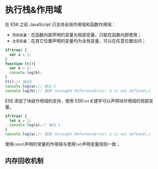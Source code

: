 # 执行栈&作用域

在 ES6 之前 JavaScript 只支持全局作用域和函数作用域：

- `局部变量`：在函数内部声明的变量为局部变量，只能在函数内部使用；
- `全局变量`：在其它位置声明的变量均为全局变量，可以在任意位置访问；

```JavaScript
if(true) {
  var a = 1;
}
function tt(){
  var b = 2;
  console.log(b);
}
tt();// 输出2
console.log(a);// 输出 1
console.log(b);// 报错：Uncaught ReferenceError: b is not defined(…)
```

ES6 添加了块级作用域的支持，使用 ES6`let`关键字可以声明块作用域的局部变量。

```JavaScript
if(true) {
  let a = 1;
  console.log(a);// 输出 1
}
console.log(a);// 报错：Uncaught ReferenceError: a is not defined(…)
```

使用`const`声明的常量的作用域与使用`let`声明变量规则一致；

## 内存回收机制
